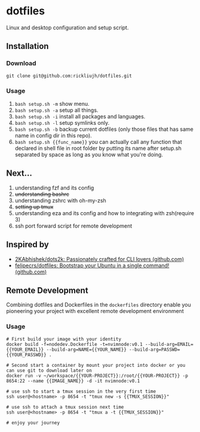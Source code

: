 # dotfiles
Linux and desktop configuration and setup script.

## Installation

### Download
`git clone git@github.com:rickliujh/dotfiles.git`

### Usage
1. `bash setup.sh -m` show menu.
2. `bash setup.sh -a` setup all things.
3. `bash setup.sh -i` install all packages and languages.
4. `bash setup.sh -l` setup symlinks only.
5. `bash setup.sh -b` backup current dotfiles (only those files that has same name in config dir in this repo).
6. `bash setup.sh {{func_name}}` you can actually call any function that declared in shell file in root folder by putting its name after setup.sh separated by space as long as you know what you're doing.

## Next...
1. understanding fzf and its config 
2. ~~understanding bashrc~~
3. understanding zshrc with oh-my-zsh 
4. ~~setting up tmux~~
5. understanding eza and its config and how to integrating with zsh(require 3)
6. ssh port forward script for remote development

## Inspired by
- [2KAbhishek/dots2k: Passionately crafted for CLI lovers (github.com)](https://github.com/2KAbhishek/dots2k)
- [felipecrs/dotfiles: Bootstrap your Ubuntu in a single command! (github.com)](https://github.com/felipecrs/dotfiles)

## Remote Development
Combining dotfiles and Dockerfiles in the `dockerfiles` directory enable you pioneering your project with excellent remote development environment

### Usage
```
# First build your image with your identity
docker build -f=nodedev.Dockerfile -t=nvimnode:v0.1 --build-arg=EMAIL={{YOUR_EMAIL}} --build-arg=NAME={{YOUR_NAME}} --build-arg=PASSWD={{YOUR_PASSWD}} .

# Second start a container by mount your project into docker or you can use git to download later on
docker run -v ~/workspace/{{YOUR-PROJECT}}:/root/{{YOUR-PROJECT}} -p 8654:22 --name {{IMAGE_NAME}} -d -it nvimnode:v0.1

# use ssh to start a tmux session in the very first time
ssh user@<hostname> -p 8654 -t "tmux new -s {{TMUX_SESSION}}" 

# use ssh to attach a tmux session next time
ssh user@<hostname> -p 8654 -t "tmux a -t {{TMUX_SESSION}}"

# enjoy your journey
```
